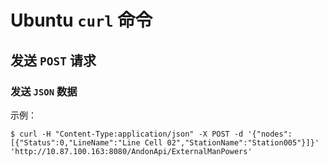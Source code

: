 # Ubuntu `curl` 命令

## 发送 `POST` 请求

### 发送 `JSON` 数据

示例：

```shell
$ curl -H "Content-Type:application/json" -X POST -d '{"nodes":[{"Status":0,"LineName":"Line Cell 02","StationName":"Station005"}]}' 'http://10.87.100.163:8080/AndonApi/ExternalManPowers'
```
